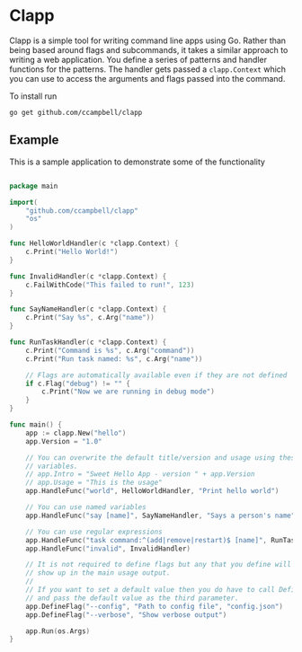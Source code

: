 # Clapp

Clapp is a simple tool for writing command line apps using Go. Rather than
being based around flags and subcommands, it takes a similar approach
to writing a web application. You define a series of patterns and handler
functions for the patterns. The handler gets passed a `clapp.Context` which you can use to access the arguments and flags passed into the command.

To install run

```
go get github.com/ccampbell/clapp
```

## Example

This is a sample application to demonstrate some of the functionality

```go

package main

import(
    "github.com/ccampbell/clapp"
    "os"
)

func HelloWorldHandler(c *clapp.Context) {
    c.Print("Hello World!")
}

func InvalidHandler(c *clapp.Context) {
    c.FailWithCode("This failed to run!", 123)
}

func SayNameHandler(c *clapp.Context) {
    c.Print("Say %s", c.Arg("name"))
}

func RunTaskHandler(c *clapp.Context) {
    c.Print("Command is %s", c.Arg("command"))
    c.Print("Run task named: %s", c.Arg("name"))

    // Flags are automatically available even if they are not defined
    if c.Flag("debug") != "" {
        c.Print("Now we are running in debug mode")
    }
}

func main() {
    app := clapp.New("hello")
    app.Version = "1.0"

    // You can overwrite the default title/version and usage using these
    // variables.
    // app.Intro = "Sweet Hello App - version " + app.Version
    // app.Usage = "This is the usage"
    app.HandleFunc("world", HelloWorldHandler, "Print hello world")

    // You can use named variables
    app.HandleFunc("say [name]", SayNameHandler, "Says a person's name")

    // You can use regular expressions
    app.HandleFunc("task command:^(add|remove|restart)$ [name]", RunTaskHandler, "Perform a task on a name (command: add, remove, restart)")
    app.HandleFunc("invalid", InvalidHandler)

    // It is not required to define flags but any that you define will
    // show up in the main usage output.
    //
    // If you want to set a default value then you do have to call DefineFlag
    // and pass the default value as the third parameter.
    app.DefineFlag("--config", "Path to config file", "config.json")
    app.DefineFlag("--verbose", "Show verbose output")

    app.Run(os.Args)
}
```
